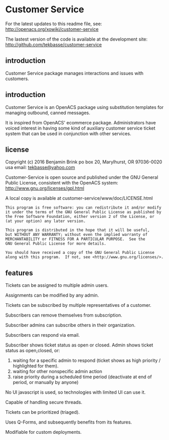 Customer Service
================

For the latest updates to this readme file, see: http://openacs.org/xowiki/customer-service

The lastest version of the code is available at the development site:
 http://github.com/tekbasse/customer-service

introduction
------------

Customer Service package manages interactions and issues with customers.


introduction
------------

Customer Service is an OpenACS package using substitution templates for
managing outbound, canned messages.

It is inspired from OpenACS' ecommerce package. Administrators
 have voiced interest in having some kind of auxiliary customer service
 ticket system that can be used in conjunction with other services.

license
-------
Copyright (c) 2016 Benjamin Brink
po box 20, Marylhurst, OR 97036-0020 usa
email: tekbasse@yahoo.com

Customer-Service is open source and published under the GNU General Public License, 
consistent with the OpenACS system: http://www.gnu.org/licenses/gpl.html

A local copy is available at customer-service/www/doc/LICENSE.html

    This program is free software: you can redistribute it and/or modify
    it under the terms of the GNU General Public License as published by
    the Free Software Foundation, either version 2 of the License, or
    (at your option) any later version.

    This program is distributed in the hope that it will be useful,
    but WITHOUT ANY WARRANTY; without even the implied warranty of
    MERCHANTABILITY or FITNESS FOR A PARTICULAR PURPOSE.  See the
    GNU General Public License for more details.

    You should have received a copy of the GNU General Public License
    along with this program.  If not, see <http://www.gnu.org/licenses/>.

features
--------

Tickets can be assigned to multiple admin users.

Assignments can be modified by any admin.

Tickets can be subscribed by multiple representatives of a customer.

Subscribers can remove themselves from subscription.

Subscriber admins can subscribe others in their organization.

Subscribers can respond via email.

Subscriber shows ticket status as open or closed.
Admin shows ticket status as open,closed, or:
1.   waiting for a specific admin to respond (ticket shows as high priority / highlighted for them).
2.   waiting for other nonspecific admin action
3.   raise priority during a scheduled time period (deactivate at end of period, or manually by anyone)

No UI javascript is used, so technologies with limited UI can use it.

Capable of handling secure threads.

Tickets can be prioritized (triaged).

Uses Q-Forms, and subsequently benefits from its features.

Modifiable for custom deployments.







